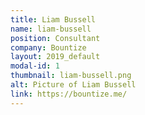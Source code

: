 ```yaml
---
title: Liam Bussell
name: liam-bussell
position: Consultant
company: Bountize
layout: 2019_default
modal-id: 1
thumbnail: liam-bussell.png
alt: Picture of Liam Bussell
link: https://bountize.me/
---
```

